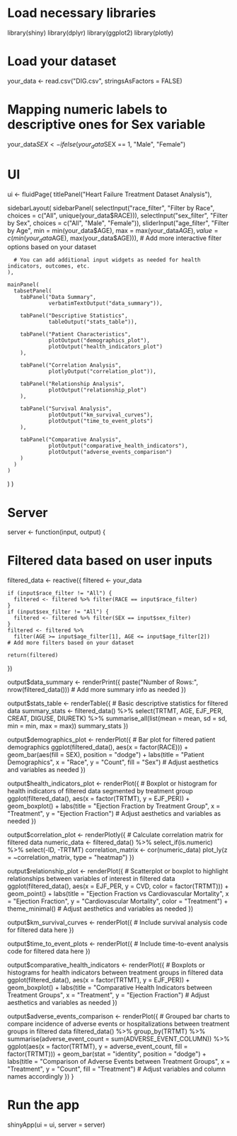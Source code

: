 # Load necessary libraries
library(shiny)
library(dplyr)
library(ggplot2)
library(plotly)

# Load your dataset
your_data <- read.csv("DIG.csv", stringsAsFactors = FALSE)

# Mapping numeric labels to descriptive ones for Sex variable
your_data$SEX <- ifelse(your_data$SEX == 1, "Male", "Female")

# UI
ui <- fluidPage(
  titlePanel("Heart Failure Treatment Dataset Analysis"),
  
  sidebarLayout(
    sidebarPanel(
      selectInput("race_filter", "Filter by Race",
                  choices = c("All", unique(your_data$RACE))),
      selectInput("sex_filter", "Filter by Sex",
                  choices = c("All", "Male", "Female")),
      sliderInput("age_filter", "Filter by Age",
                  min = min(your_data$AGE), max = max(your_data$AGE), value = c(min(your_data$AGE), max(your_data$AGE))),
      # Add more interactive filter options based on your dataset
      
      # You can add additional input widgets as needed for health indicators, outcomes, etc.
    ),
    
    mainPanel(
      tabsetPanel(
        tabPanel("Data Summary", 
                 verbatimTextOutput("data_summary")),
        
        tabPanel("Descriptive Statistics", 
                 tableOutput("stats_table")),
        
        tabPanel("Patient Characteristics",
                 plotOutput("demographics_plot"),
                 plotOutput("health_indicators_plot")
        ),
        
        tabPanel("Correlation Analysis",
                 plotlyOutput("correlation_plot")),
        
        tabPanel("Relationship Analysis",
                 plotOutput("relationship_plot")
        ),
        
        tabPanel("Survival Analysis",
                 plotOutput("km_survival_curves"),
                 plotOutput("time_to_event_plots")
        ),
        
        tabPanel("Comparative Analysis",
                 plotOutput("comparative_health_indicators"),
                 plotOutput("adverse_events_comparison")
        )
      )
    )
  )
)

# Server
server <- function(input, output) {
  
  # Filtered data based on user inputs
  filtered_data <- reactive({
    filtered <- your_data
    
    if (input$race_filter != "All") {
      filtered <- filtered %>% filter(RACE == input$race_filter)
    }
    if (input$sex_filter != "All") {
      filtered <- filtered %>% filter(SEX == input$sex_filter)
    }
    filtered <- filtered %>%
      filter(AGE >= input$age_filter[1], AGE <= input$age_filter[2])
    # Add more filters based on your dataset
    
    return(filtered)
  })
  
  output$data_summary <- renderPrint({
    paste("Number of Rows:", nrow(filtered_data()))
    # Add more summary info as needed
  })
  
  output$stats_table <- renderTable({
    # Basic descriptive statistics for filtered data
    summary_stats <- filtered_data() %>%
      select(TRTMT, AGE, EJF_PER, CREAT, DIGUSE, DIURETK) %>%
      summarise_all(list(mean = mean, sd = sd, min = min, max = max))
    summary_stats
  })
  
  output$demographics_plot <- renderPlot({
    # Bar plot for filtered patient demographics
    ggplot(filtered_data(), aes(x = factor(RACE))) + 
      geom_bar(aes(fill = SEX), position = "dodge") +
      labs(title = "Patient Demographics", x = "Race", y = "Count", fill = "Sex")
    # Adjust aesthetics and variables as needed
  })
  
  output$health_indicators_plot <- renderPlot({
    # Boxplot or histogram for health indicators of filtered data segmented by treatment group
    ggplot(filtered_data(), aes(x = factor(TRTMT), y = EJF_PER)) +
      geom_boxplot() +
      labs(title = "Ejection Fraction by Treatment Group", x = "Treatment", y = "Ejection Fraction")
    # Adjust aesthetics and variables as needed
  })
  
  output$correlation_plot <- renderPlotly({
    # Calculate correlation matrix for filtered data
    numeric_data <- filtered_data() %>% select_if(is.numeric) %>% select(-ID, -TRTMT)
    correlation_matrix <- cor(numeric_data)
    plot_ly(z = ~correlation_matrix, type = "heatmap")
  })
  
  output$relationship_plot <- renderPlot({
    # Scatterplot or boxplot to highlight relationships between variables of interest in filtered data
    ggplot(filtered_data(), aes(x = EJF_PER, y = CVD, color = factor(TRTMT))) +
      geom_point() +
      labs(title = "Ejection Fraction vs Cardiovascular Mortality", x = "Ejection Fraction", y = "Cardiovascular Mortality", color = "Treatment") +
      theme_minimal()
    # Adjust aesthetics and variables as needed
  })
  
  output$km_survival_curves <- renderPlot({
    # Include survival analysis code for filtered data here
  })
  
  output$time_to_event_plots <- renderPlot({
    # Include time-to-event analysis code for filtered data here
  })
  
  output$comparative_health_indicators <- renderPlot({
    # Boxplots or histograms for health indicators between treatment groups in filtered data
    ggplot(filtered_data(), aes(x = factor(TRTMT), y = EJF_PER)) +
      geom_boxplot() +
      labs(title = "Comparative Health Indicators between Treatment Groups", x = "Treatment", y = "Ejection Fraction")
    # Adjust aesthetics and variables as needed
  })
  
  output$adverse_events_comparison <- renderPlot({
    # Grouped bar charts to compare incidence of adverse events or hospitalizations between treatment groups in filtered data
    filtered_data() %>%
      group_by(TRTMT) %>%
      summarise(adverse_event_count = sum(ADVERSE_EVENT_COLUMN)) %>%
      ggplot(aes(x = factor(TRTMT), y = adverse_event_count, fill = factor(TRTMT))) +
      geom_bar(stat = "identity", position = "dodge") +
      labs(title = "Comparison of Adverse Events between Treatment Groups", x = "Treatment", y = "Count", fill = "Treatment")
    # Adjust variables and column names accordingly
  })
}

# Run the app
shinyApp(ui = ui, server = server)

